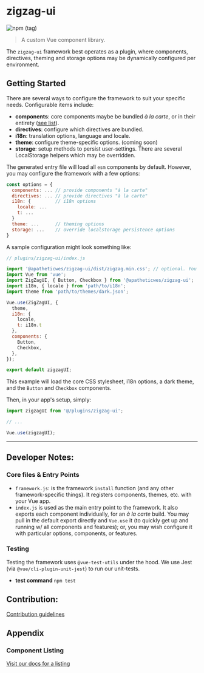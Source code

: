 # zigzag-ui

![npm (tag)](https://img.shields.io/npm/v/@apathetic/zigzag-ui/latest?color=%230072f0)

> A custom Vue component library.


The `zigzag-ui` framework best operates as a plugin, where components, directives, theming and storage options may be dynamically configured per environment.

## Getting Started

There are several ways to configure the framework to suit your specific needs. Configurable items include:

  * **components**: core components maybe be bundled _à la carte_, or in their entirety ([see list](#compnent-listing)).
  * **directives**: configure which directives are bundled.
  * **i18n**: translation options, language and locale.
  * **theme**: configure theme-specific options. (coming soon)
  * **storage**: setup methods to persist user-settings. There are several LocalStorage helpers which may be overridden.

The generated entry file will load all `esm` components by default. However, you may configure the framework with a few options:

```javascript
const options = {
  components: ... // provide components "à la carte"
  directives: ... // provide directives "à la carte"
  i18n: {         // i18n options
    locale: ...
    t: ...
  }
  theme: ...      // theming options
  storage: ...    // override localstorage persistence options
}
```

A sample configuration might look something like:

```javascript
// plugins/zigzag-ui/index.js

import '@apatheticwes/zigzag-ui/dist/zigzag.min.css'; // optional. You may prefer to bundle this elsewhere
import Vue from 'vue';
import ZigZagUI, { Button, Checkbox } from '@apatheticwes/zigzag-ui';
import i18n, { locale } from 'path/to/i18n';
import theme from 'path/to/themes/dark.json';

Vue.use(ZigZagUI, {
  theme,
  i18n: {
    locale,
    t: i18n.t
  },
  components: {
    Button,
    Checkbox,
  },
});

export default zigzagUI;
```
This example will load the core CSS stylesheet, i18n options, a dark theme, and the `Button` and `Checkbox` components.

Then, in your app's setup, simply:
```javascript
import zigzagUI from '@/plugins/zigzag-ui';

// ...

Vue.use(zigzagUI);
```

---

## Developer Notes:

### Core files & Entry Points
* `framework.js`: is the framework `install` function (and any other framework-specific things). It registers components, themes, etc. with your Vue app.
* `index.js` is used as the main entry point to the framework. It also exports each component individually, for an _à la carte_ build. You may pull in the default export directly and `Vue.use` it (to quickly get up and running w/ all components and features); or, you may wish configure it with particular options, components, or features.


### Testing
Testing the framework uses `@vue-test-utils` under the hood. We use Jest (via `@vue/cli-plugin-unit-jest`) to run our unit-tests.

* **test command** `npm test`

## Contribution:

[Contribution guidelines](.github/CONTRIBUTING.md)


## Appendix

### Component Listing

[Visit our docs for a listing](/docs/components/README.md)

